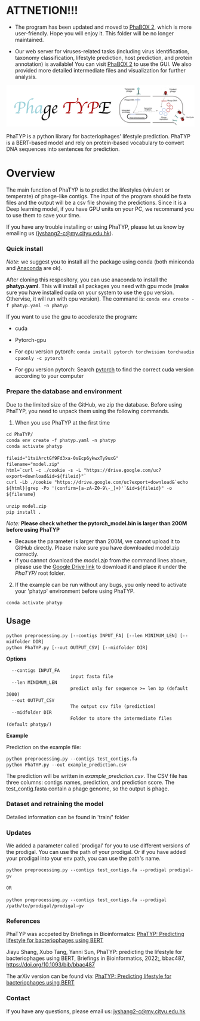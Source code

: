 # ATTNETION!!!
- The program has been updated and moved to [PhaBOX 2](https://github.com/KennthShang/PhaBOX), which is more user-friendly. Hope you will enjoy it. This folder will be no longer maintained. 

- Our web server for viruses-related tasks (including virus identification, taxonomy classification, lifestyle prediction, host prediction, and protein annotation) is available! You can visit [PhaBOX 2](http://phage.ee.cityu.edu.hk/) to use the GUI. We also provided more detailed intermediate files and visualization for further analysis.

![PhaTYP](logo.png)

PhaTYP is a python library for bacteriophages' lifestyle prediction. PhaTYP is a BERT-based model and rely on protein-based vocabulary to convert DNA sequences into sentences for prediction.



# Overview
The main function of PhaTYP is to predict the lifestyles (virulent or temperate) of phage-like contigs. The input of the program should be fasta files and the output will be a csv file showing the predictions. Since it is a Deep learning model, if you have GPU units on your PC, we recommand you to use them to save your time.

If you have any trouble installing or using PhaTYP, please let us know by emailing us (jyshang2-c@my.cityu.edu.hk).

### Quick install
*Note*: we suggest you to install all the package using conda (both miniconda and [Anaconda](https://anaconda.org/) are ok).

After cloning this respository, you can use anaconda to install the **phatyp.yaml**. This will install all packages you need with gpu mode (make sure you have installed cuda on your system to use the gpu version. Othervise, it will run with cpu version). The command is: `conda env create -f phatyp.yaml -n phatyp`

If you want to use the gpu to accelerate the program:
* cuda
* Pytorch-gpu

* For cpu version pytorch: `conda install pytorch torchvision torchaudio cpuonly -c pytorch`
* For gpu version pytorch: Search [pytorch](https://pytorch.org/) to find the correct cuda version according to your computer


### Prepare the database and environment
Due to the limited size of the GitHub, we zip the database. Before using PhaTYP, you need to unpack them using the following commands.

1. When you use PhaTYP at the first time
```
cd PhaTYP/
conda env create -f phatyp.yaml -n phatyp
conda activate phatyp

fileid="1tsUArctGf9Fd3xa-0sEcp6ykwxTy9uxG"
filename="model.zip"
html=`curl -c ./cookie -s -L "https://drive.google.com/uc?export=download&id=${fileid}"`
curl -Lb ./cookie "https://drive.google.com/uc?export=download&`echo ${html}|grep -Po '(confirm=[a-zA-Z0-9\-_]+)'`&id=${fileid}" -o ${filename}

unzip model.zip
pip install .
```
*Note:* **Please check whether the pytorch_model.bin is larger than 200M before using PhaTYP**
* Because the parameter is larger than 200M, we cannot upload it to GitHub directly. Please make sure you have downloaded model.zip correctly.
* if you cannot download the *model.zip* from the command lines above, please use the [Google Drive link](https://drive.google.com/file/d/1tsUArctGf9Fd3xa-0sEcp6ykwxTy9uxG/view?usp=sharing) to download it and place it under the *PhaTYP/* root folder.



2. If the example can be run without any bugs, you only need to activate your 'phatyp' environment before using PhaTYP.
```
conda activate phatyp
```


## Usage

```
python preprocessing.py [--contigs INPUT_FA] [--len MINIMUM_LEN] [--midfolder DIR]
python PhaTYP.py [--out OUTPUT_CSV] [--midfolder DIR]
```

**Options**


      --contigs INPUT_FA
                            input fasta file
      --len MINIMUM_LEN
                            predict only for sequence >= len bp (default 3000)
      --out OUTPUT_CSV
                            The output csv file (prediction)
      --midfolder DIR
                            Folder to store the intermediate files (default phatyp/)

**Example**

Prediction on the example file:

    python preprocessing.py --contigs test_contigs.fa
    python PhaTYP.py --out example_prediction.csv

The prediction will be written in *example_prediction.csv*. The CSV file has three columns: contigs names, prediction, and prediction score. The test_contig.fasta contain a phage genome, so the output is phage.

### Dataset and retraining the model
Detailed information can be found in 'train/' folder

### Updates
We added a parameter called 'prodigal' for you to use different versions of the prodigal. You can use the path of your prodigal. Or if you have added your prodigal into your env path, you can use the path's name.

```
python preprocessing.py --contigs test_contigs.fa --prodigal prodigal-gv

OR

python preprocessing.py --contigs test_contigs.fa --prodigal /path/to/prodigal/prodigal-gv
```

### References

PhaTYP was accpeted by Briefings in Bioinformatcs: [PhaTYP: Predicting lifestyle for bacteriophages using BERT](https://doi.org/10.1093/bib/bbac487)

Jiayu Shang, Xubo Tang, Yanni Sun, PhaTYP: predicting the lifestyle for bacteriophages using BERT, Briefings in Bioinformatics, 2022;, bbac487, https://doi.org/10.1093/bib/bbac487

The arXiv version can be found via: [PhaTYP: Predicting lifestyle for bacteriophages using BERT](https://arxiv.org/abs/2206.09693)


### Contact
If you have any questions, please email us: jyshang2-c@my.cityu.edu.hk



